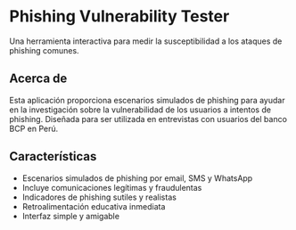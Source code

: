 # Phishing Vulnerability Tester

Una herramienta interactiva para medir la susceptibilidad a los ataques de phishing comunes.

## Acerca de

Esta aplicación proporciona escenarios simulados de phishing para ayudar en la investigación sobre la vulnerabilidad de los usuarios a intentos de phishing. Diseñada para ser utilizada en entrevistas con usuarios del banco BCP en Perú.

## Características

- Escenarios simulados de phishing por email, SMS y WhatsApp
- Incluye comunicaciones legítimas y fraudulentas
- Indicadores de phishing sutiles y realistas
- Retroalimentación educativa inmediata
- Interfaz simple y amigable 